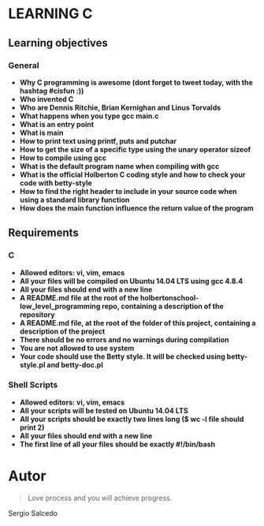 # LEARNING C

## Learning objectives
### General
- **Why C programming is awesome (dont forget to tweet today, with the hashtag #cisfun :))**
- **Who invented C**
- **Who are Dennis Ritchie, Brian Kernighan and Linus Torvalds**
- **What happens when you type gcc main.c**
- **What is an entry point**
- **What is main**
- **How to print text using printf, puts and putchar**
- **How to get the size of a specific type using the unary operator sizeof**
- **How to compile using gcc**
- **What is the default program name when compiling with gcc**
- **What is the official Holberton C coding style and how to check your code with betty-style**
- **How to find the right header to include in your source code when using a standard library function**
- **How does the main function influence the return value of the program**

## Requirements
### C
- **Allowed editors: vi, vim, emacs**
- **All your files will be compiled on Ubuntu 14.04 LTS using gcc 4.8.4**
- **All your files should end with a new line**
- **A README.md file at the root of the holbertonschool-low_level_programming repo, containing a description of the repository**
- **A README.md file, at the root of the folder of this project, containing a description of the project**
- **There should be no errors and no warnings during compilation**
- **You are not allowed to use system**
- **Your code should use the Betty style. It will be checked using betty-style.pl and betty-doc.pl**
### Shell Scripts
- **Allowed editors: vi, vim, emacs**
- **All your scripts will be tested on Ubuntu 14.04 LTS**
- **All your scripts should be exactly two lines long ($ wc -l file should print 2)**
- **All your files should end with a new line**
- **The first line of all your files should be exactly #!/bin/bash**

Autor
=========
> Love process and you will achieve progress.

Sergio Salcedo
